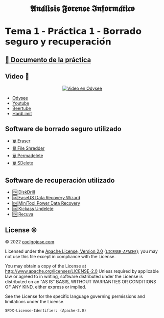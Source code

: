 [//]: # (Bold Fraktur)
<h1 align="center">
𝕬𝖓𝖆́𝖑𝖎𝖘𝖎𝖘 𝕱𝖔𝖗𝖊𝖓𝖘𝖊 𝕴𝖓𝖋𝖔𝖗𝖒𝖆́𝖙𝖎𝖈𝖔
</h1>

[//]: # (Bold Sans)
# 𝗧𝗲𝗺𝗮 𝟭 - 𝗣𝗿𝗮́𝗰𝘁𝗶𝗰𝗮 𝟭 - 𝗕𝗼𝗿𝗿𝗮𝗱𝗼 𝘀𝗲𝗴𝘂𝗿𝗼 𝘆 𝗿𝗲𝗰𝘂𝗽𝗲𝗿𝗮𝗰𝗶𝗼́𝗻

## [💾 Documento de la práctica](practice.pdf)

## Video 🎥
<div align="center">
  <a href="https://odysee.com/@jayanez:e/ceti-borrado-recuperacion:c"><img src="https://thumbs.odycdn.com/22cc50130629bc92c8550e23e8fe2a83.jpg" alt="Video en Odysee"></a>
</div>

* [Odysee](https://odysee.com/@jayanez:e/ceti-borrado-recuperacion:c)
* [Youtube](https://youtu.be/7uWdTecW0qs)
* [Beertube](https://beertube.epgn.ch/w/1kuptMYShvQMSnsfDdyBgs)
* [HardLimit](https://video.hardlimit.com/w/mwKFXDJ2RM5HQqKeNHaxnL)

## Software de borrado seguro utilizado
* [🗑️ Eraser](https://eraser.heidi.ie/)
* [🗑️ File Shredder](https://www.fileshredder.org/)
* [🗑️ Permadelete](https://developerstree.github.io/permadelete/)
* [🗑️ SDelete](https://docs.microsoft.com/en-us/sysinternals/downloads/sdelete)

## Software de recuperación utilizado
* [🆘 DiskDrill](https://www.cleverfiles.com/es/)
* [🆘 EaseUS Data Recovery Wizard](https://es.easeus.com/data-recovery-software/)
* [🆘 MiniTool Power Data Recovery](https://www.minitool.com/es/software-recuperacion-datos/)
* [🆘 Kickass Undelete](http://kickassundelete.sourceforge.net/)
* [🆘 Recuva](https://www.ccleaner.com/recuva?cc-noredirect=)

## License ©️
© 2022 [codigojose.com](https://codigojose.com)

Licensed under the [Apache License, Version 2.0](https://www.apache.org/licenses/LICENSE-2.0) ([`LICENSE-APACHE`](https://www.apache.org/licenses/LICENSE-2.0));
you may not use this file except in compliance with the License.

You may obtain a copy of the License at http://www.apache.org/licenses/LICENSE-2.0 Unless required by applicable law or agreed to in writing, software
distributed under the License is distributed on an "AS IS" BASIS,
WITHOUT WARRANTIES OR CONDITIONS OF ANY KIND, either express or implied.

See the License for the specific language governing permissions and
limitations under the License.

`SPDX-License-Identifier: (Apache-2.0)`
